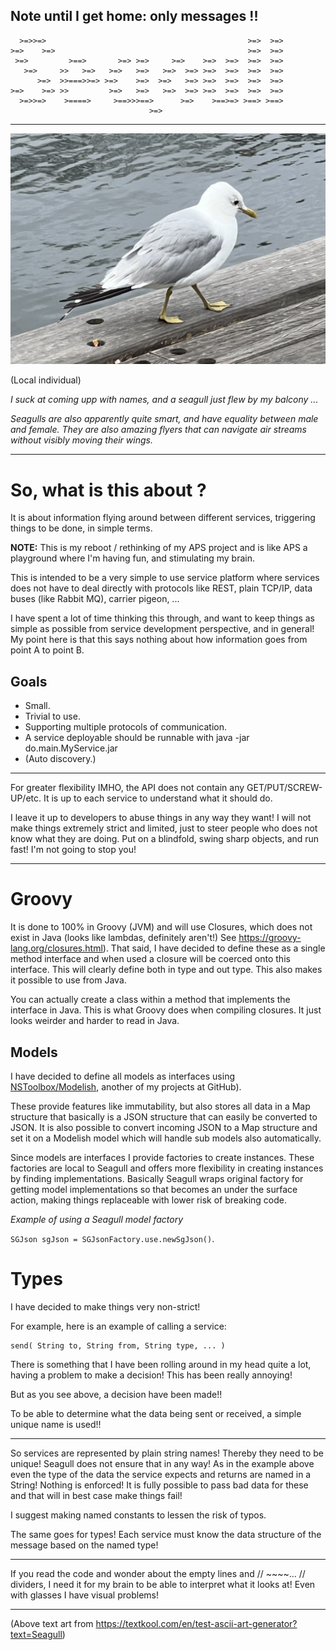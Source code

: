 Note until I get home: only messages
!!
----
      >=>>=>                                             >=>  >=> 
    >=>    >=>                                           >=>  >=> 
     >=>         >==>       >=> >=>     >=>    >=>  >=>  >=>  >=> 
       >=>     >>   >=>   >=>   >=>   >=>  >=> >=>  >=>  >=>  >=> 
          >=>  >>===>>=> >=>    >=>  >=>   >=> >=>  >=>  >=>  >=>
    >=>    >=> >>         >=>   >=>   >=>  >=> >=>  >=>  >=>  >=> 
      >=>>=>    >====>     >==>>>==>      >=>    >==>=> >==> >==> 
                                   >=>                
----

![](pics/SeaGull-small.png)

(Local individual)

_I suck at coming upp with names, and a seagull just flew by my balcony ..._

_Seagulls are also apparently quite smart, and have equality between male and female. They are also amazing flyers that can navigate air streams without visibly moving their wings._

-----

# So, what is this about ?

It is about information flying around between different services, triggering things to be done, in simple terms.

**NOTE:** This is my reboot / rethinking of my APS project and is like APS a playground where I'm having fun, and stimulating my brain.

This is intended to be a very simple to use service platform where services does not have to deal directly with protocols like REST, plain TCP/IP, data buses (like Rabbit MQ), carrier pigeon, ... 

I have spent a lot of time thinking this through, and want to keep things as simple as possible from service development perspective, and in general! My point here is that this says nothing about how information goes from point A to point B. 

## Goals

- Small.
- Trivial to use.
- Supporting multiple protocols of communication.
- A service deployable should be runnable with java -jar do.main.MyService.jar
- (Auto discovery.)

----
For greater flexibility IMHO, the API does not contain any GET/PUT/SCREW-UP/etc. It is up to each service to understand what it should do.  

I leave it up to developers to abuse things in any way they want! I will not make things extremely strict and limited, just to steer people who does not know what they are doing. Put on a blindfold, swing sharp objects, and run fast! I'm not going to stop you!

----

# Groovy

It is done to 100% in Groovy (JVM) and will use Closures, which does not exist in Java (looks like lambdas, definitely aren't!) See <https://groovy-lang.org/closures.html>). That said, I have decided to define these as a single method interface and when used a closure will be coerced onto this interface. This will clearly define both in type and out type. This also makes it possible to use from Java.

You can actually create a class within a method that implements the interface in Java. This is what Groovy does when compiling closures. It just looks weirder and harder to read in Java.

## Models

I have decided to define all models as interfaces using [NSToolbox/Modelish](https://github.com/tombensve/NS-Toolbox/tree/main/Modelish), another of my projects at GitHub).

These provide features like immutability, but also stores all data in a Map structure that basically is a JSON structure that can easily be converted to JSON. It is also possible to convert incoming JSON to a Map structure and set it on a Modelish model which will handle sub models also automatically. 

Since models are interfaces I provide factories to create instances. These factories are local to Seagull and offers 
more flexibility in creating instances by finding implementations. Basically Seagull wraps original factory for 
getting model implementations so that becomes an under the surface action, making things replaceable with lower
risk of breaking code.

_Example of using a Seagull model factory_

`SGJson sgJson = SGJsonFactory.use.newSgJson()`.

# Types

I have decided to make things very non-strict! 

For example, here is an example of calling a service:

    send( String to, String from, String type, ... ) 

There is something that I have been rolling around in my head quite a lot, having a problem
to make a decision! This has been really annoying!

But  as you see above, a decision have been made!! 

To be able to determine what the data being sent or received, a simple unique name
is used!!



-------

So services are represented by plain string names! Thereby they need to be unique! Seagull does not
ensure that in any way! As in the example above even the type of the data the service expects and
returns are named in a String! Nothing is enforced! It is fully possible to pass bad data for these
and that will in best case make things fail! 

I suggest making named constants to lessen the risk of typos.

The same goes for types! Each service must know the data structure of the message based on
the named type!

----

If you read the code and wonder about the empty lines and // ~~~~... // dividers, I need it 
for my brain to be able to interpret what it looks at! Even with glasses I have visual problems!

----

(Above text art from <https://textkool.com/en/test-ascii-art-generator?text=Seagull>)
